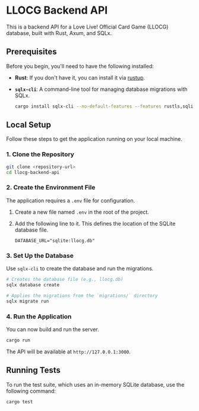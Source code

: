# LLOCG Backend API

This is a backend API for a Love Live! Official Card Game (LLOCG) database, built with Rust, Axum, and SQLx.

## Prerequisites

Before you begin, you'll need to have the following installed:

*   **Rust**: If you don't have it, you can install it via [rustup](https://rustup.rs/).
*   **`sqlx-cli`**: A command-line tool for managing database migrations with SQLx.

    ```sh
    cargo install sqlx-cli --no-default-features --features rustls,sqlite
    ```

## Local Setup

Follow these steps to get the application running on your local machine.

### 1. Clone the Repository

```sh
git clone <repository-url>
cd llocg-backend-api
```

### 2. Create the Environment File

The application requires a `.env` file for configuration.

1.  Create a new file named `.env` in the root of the project.
2.  Add the following line to it. This defines the location of the SQLite database file.

    ```env
    DATABASE_URL="sqlite:llocg.db"
    ```

### 3. Set Up the Database

Use `sqlx-cli` to create the database and run the migrations.

```sh
# Creates the database file (e.g., llocg.db)
sqlx database create

# Applies the migrations from the `migrations/` directory
sqlx migrate run
```

### 4. Run the Application

You can now build and run the server.

```sh
cargo run
```

The API will be available at `http://127.0.0.1:3000`.

## Running Tests

To run the test suite, which uses an in-memory SQLite database, use the following command:

```sh
cargo test
```